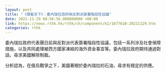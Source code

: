 ```yaml
---
layout: post
title: "《環看天下》：委內瑞拉政府與反對派簽署階段性協議"
date: 2022-11-29 08:56:56.000000000 +08:00
link: https://news.rthk.hk/rthk/ch/component/k2/1677610-20221129.htm
categories: rthk
---
```


委內瑞拉政府代表團日前與反對派代表簽署階段性協議，包括一系列涉及社會保障措施，以及共同處理被西方國家凍結的海外資金事宜等。委內瑞拉政府期待通過對話，尋求美國解除制裁。

分析認為，在俄烏戰爭之下，美國著眼於委內瑞拉的石油，尋求有穩定的供應。
